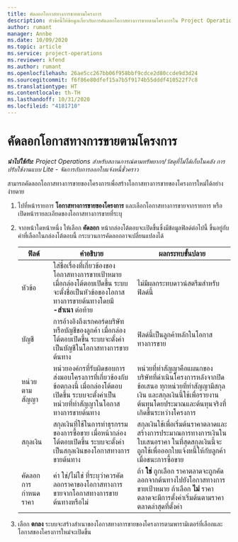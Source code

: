 ```yaml
---
title: คัดลอกโอกาสทางการขายตามโครงการ
description: หัวข้อนี้ให้ข้อมูลเกี่ยวกับการคัดลอกโอกาสทางการขายตามโครงการใน Project Operations
author: rumant
manager: Annbe
ms.date: 10/09/2020
ms.topic: article
ms.service: project-operations
ms.reviewer: kfend
ms.author: rumant
ms.openlocfilehash: 26ae5cc267bb06f958bbf9cdce2d80ccde9d3d24
ms.sourcegitcommit: f6f86e80dfef15a7b5f9174b55dddf410522f7c8
ms.translationtype: HT
ms.contentlocale: th-TH
ms.lasthandoff: 10/31/2020
ms.locfileid: "4181710"
---
```

# <a name="copy-project-based-opportunities"></a>คัดลอกโอกาสทางการขายตามโครงการ

_**นำไปใช้กับ:** Project Operations สำหรับสถานการณ์ตามทรัพยากร/วัสดุที่ไม่ได้เก็บในคลัง การปรับใช้งานแบบ Lite - จัดการกับการออกใบแจ้งหนี้ชั่วคราว_


สามารถคัดลอกโอกาสทางการขายของโครงการเพื่อสร้างโอกาสทางการขายของโครงการใหม่ได้อย่างง่ายดาย 

1. ไปที่หน้ารายการ **โอกาสทางการขายของโครงการ** และเลือกโอกาสทางการขายจากรายการ หรือเปิดหน้ารายละเอียดของโอกาสทางการขายที่ระบุ 
2. จากหน้าใดหน้าหนึ่ง ให้เลือก **คัดลอก** หน้ากล่องโต้ตอบจะเปิดขึ้นซึ่งมีข้อมูลฟิลด์ต่อไปนี้ ขึ้นอยู่กับค่าที่เลือกในกล่องโต้ตอบนี้ กระบวนการคัดลอกอาจเปลี่ยนแปลงได้

    | **ฟิลด์** | **คำอธิบาย** | **ผลกระทบขั้นปลาย** |
    | --- | --- | --- |
    | หัวข้อ | ใส่ชื่อเรื่องที่เกี่ยวข้องของโอกาสทางการขายเป้าหมาย เมื่อกล่องโต้ตอบเปิดขึ้น ระบบจะตั้งชื่อเป็นหัวข้อของโอกาสทางการขายต้นทางโดยมี **-สำเนา** ต่อท้าย | ไม่มีผลกระทบดาวน์สตรีมสำหรับฟิลด์นี้ |
    | บัญชี | การอ้างอิงถึงเรกคอร์ดบริษัทหรือบัญชีของลูกค้า เมื่อกล่องโต้ตอบเปิดขึ้น ระบบจะตั้งค่าเป็นบัญชีในโอกาสทางการขายต้นทาง | ฟิลด์นี้เป็นลูกค้าหลักในโอกาสทางการขาย |
    | หน่วยตามสัญญา | หน่วยองค์กรที่รับผิดชอบการส่งมอบโครงการที่เกี่ยวข้องกับข้อตกลงนี้ เมื่อกล่องโต้ตอบเปิดขึ้น ระบบจะตั้งค่าเป็นหน่วยที่ทำสัญญาในโอกาสทางการขายต้นทาง | หน่วยที่ทำสัญญาคือแผนกของบริษัทที่ดำเนินโครงการหลังจากปิดข้อเสนอ ทุกหน่วยที่ทำสัญญามีสกุลเงิน และสกุลเงินนี้ใช้เพื่อรายงานต้นทุนโดยประมาณและต้นทุนจริงที่เกิดขึ้นระหว่างโครงการ |
    | สกุลเงิน | สกุลเงินที่ใช้ในการทำธุรกรรมของการซื้อขาย เมื่อหน้ากล่องโต้ตอบเปิดขึ้น ระบบจะตั้งค่าเป็นสกุลเงินของโอกาสทางการขายต้นทาง | สกุลเงินใช้เพื่อเริ่มต้นราคาตลาดและสร้างการประมาณการทางการเงินในใบเสนอราคา ในที่สุดสกุลเงินนี้จะถูกใช้เพื่อออกใบแจ้งหนี้ให้กับลูกค้าเมื่อชนะการซื้อขาย |
    | คัดลอกการกำหนดราคา | ค่า ใช่/ไม่ใช่ ที่ระบุว่าควรคัดลอกราคาของโอกาสทางการขายจากโอกาสทางการขายต้นทางหรือไม่ | ถ้า **ใช่** ถูกเลือก ราคาตลาดจะถูกคัดลอกจากต้นทางไปยังโอกาสทางการขายเป้าหมาย ถ้าเลือก **ไม่** ราคาตลาดจะมีการตั้งค่าเริ่มต้นตามราคาตลาดล่าสุดที่ตั้งค่า |

3. เลือก **ตกลง** ระบบจะสร้างสำเนาของโอกาสทางการขายของโครงการตามพารามิเตอร์ที่เลือกและโอกาสของโครงการใหม่จะเปิดขึ้น
